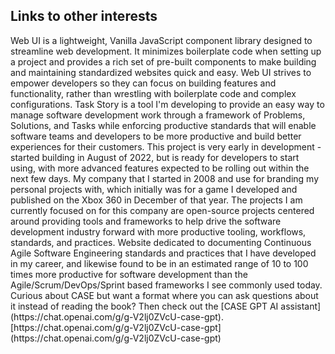 ## Links to other interests

<webui-cards card-width="580">
    <webui-card name="Web UI" theme="primary" avatar="https://webui.stoicdreams.com/Logo.svg" link="https://webui.stoicdreams.com">
        Web UI is a lightweight, Vanilla JavaScript component library designed to streamline web development. It minimizes boilerplate code when setting up a project and provides a rich set of pre-built components to make building and maintaining standardized websites quick and easy.
        Web UI strives to empower developers so they can focus on building features and functionality, rather than wrestling with boilerplate code and complex configurations.
    </webui-card>
    <webui-card name="Task Story" theme="tertiary" avatar="https://www.taskstory.com/ms-icon-310x310.png" link="https://www.taskstory.com">
        Task Story is a tool I'm developing to provide an easy way to manage software development work through a framework of Problems, Solutions, and Tasks while enforcing productive standards that will enable software teams and developers to be more productive and build better experiences for their customers.
        This project is very early in development - started building in August of 2022, but is ready for developers to start using, with more advanced features expected to be rolling out within the next few days.
    </webui-card>
    <webui-card name="Stoic Dreams" theme="tertiary" avatar="https://www.stoicdreams.com/Logo.svg" link="https://www.stoicdreams.com">
        My company that I started in 2008 and use for branding my personal projects with, which initially was for a game I developed and published on the Xbox 360 in December of that year.
        The projects I am currently focused on for this company are open-source projects centered around providing tools and frameworks to help drive the software development industry forward with more productive tooling, workflows, standards, and practices.
    </webui-card>
    <webui-card name="C.A.S.E Software Development Standards" theme="tertiary" avatar="https://www.softwarestandards.dev/Logo.svg" link="https://www.softwarestandards.dev">
        Website dedicated to documenting Continuous Agile Software Engineering standards and practices that I have developed in my career, and likewise found to be in an estimated range of 10 to 100 times more productive for software development than the Agile/Scrum/DevOps/Sprint based frameworks I see commonly used today.
    </webui-card>
</webui-cards>

<webui-sideimage reverse src="https://cdn.myfi.ws/img/case/CASE_Hardcover_Circle.webp">
    <webui-quote theme="secondary" cite="Erik Gassler">
        Curious about CASE but want a format where you can ask questions about it instead of reading the book? Then check out the [CASE GPT AI assistant](https://chat.openai.com/g/g-V2lj0ZVcU-case-gpt).
        <webui-flex justify="center" class="mt-4 mb-3">
            [https://chat.openai.com/g/g-V2lj0ZVcU-case-gpt](https://chat.openai.com/g/g-V2lj0ZVcU-case-gpt)
        </webui-flex>
    </webui-quote>
</webui-sideimage>
